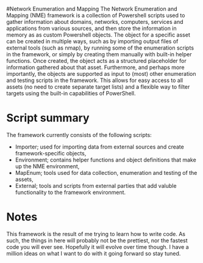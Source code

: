 #Network Enumeration and Mapping
The Network Enumeration and Mapping (NME) framework is a collection of Powershell scripts used to gather information about domains, networks, computers, services and applications from various sources, and then store the information in memory as as custom Powershell objects. The object for a specific asset can be created in multiple ways, such as by importing output files of external tools (such as nmap), by running some of the enumeration scripts in the framework, or simply by creating them manually with built-in helper functions. Once created, the object acts as a structured placeholder for information gathered about that asset. Furthermore, and perhaps more importantly, the objects are supported as input to (most) other enumeration and testing scripts in the framework. This allows for easy access to all assets (no need to create separate target lists) and a flexible way to filter targets using the built-in capabilities of PowerShell.

# Script summary
The framework currently consists of the following scripts:
* Importer; used for importing data from external sources and create framework-specific objects,
* Environment; contains helper functions and object definitions that make up the NME environment,
* MapEnum; tools used for data collection, enumeration and testing of the assets,
* External; tools and scripts from external parties that add valuble functionality to the framework environment.

# Notes
This framework is the result of me trying to learn how to write code. As such, the things in here will probably not be the prettiest, nor the fastest code you will ever see. Hopefully it will evolve over time though. I have a million ideas on what I want to do with it going forward so stay tuned.
